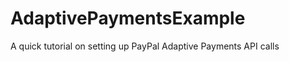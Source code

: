 AdaptivePaymentsExample
=======================

A quick tutorial on setting up PayPal Adaptive Payments API calls
